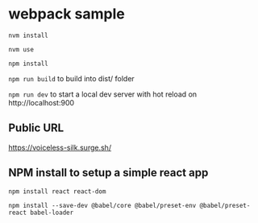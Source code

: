 # webpack sample

`nvm install`

`nvm use`

`npm install`

`npm run build` to build into dist/ folder

`npm run dev` to start a local dev server with hot reload on http://localhost:900

## Public URL

https://voiceless-silk.surge.sh/

## NPM install to setup a simple react app

`npm install react react-dom`

`npm install --save-dev @babel/core @babel/preset-env @babel/preset-react babel-loader`